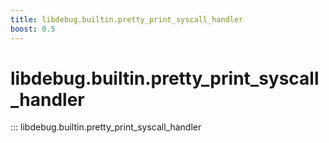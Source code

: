 ```yaml
---
title: libdebug.builtin.pretty_print_syscall_handler
boost: 0.5
---
```

# libdebug.builtin.pretty_print_syscall_handler
::: libdebug.builtin.pretty_print_syscall_handler
